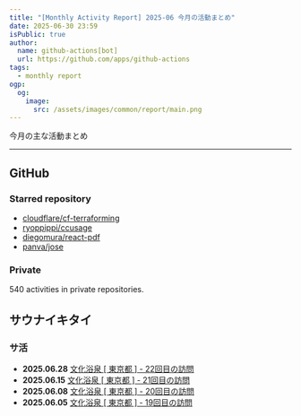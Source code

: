```yaml
---
title: "[Monthly Activity Report] 2025-06 今月の活動まとめ"
date: 2025-06-30 23:59
isPublic: true
author:
  name: github-actions[bot]
  url: https://github.com/apps/github-actions
tags:
  - monthly report
ogp:
  og:
    image:
      src: /assets/images/common/report/main.png
---
```


今月の主な活動まとめ

***

## GitHub

### Starred repository

- [cloudflare/cf-terraforming](https://github.com/cloudflare/cf-terraforming)
- [ryoppippi/ccusage](https://github.com/ryoppippi/ccusage)
- [diegomura/react-pdf](https://github.com/diegomura/react-pdf)
- [panva/jose](https://github.com/panva/jose)

### Private

540 activities in private repositories.

## サウナイキタイ

### サ活

- **2025.06.28** [文化浴泉 [ 東京都 ] - 22回目の訪問](https://sauna-ikitai.com/saunners/66527/posts/8275356)
- **2025.06.15** [文化浴泉 [ 東京都 ] - 21回目の訪問](https://sauna-ikitai.com/saunners/66527/posts/8199862)
- **2025.06.08** [文化浴泉 [ 東京都 ] - 20回目の訪問](https://sauna-ikitai.com/saunners/66527/posts/8158873)
- **2025.06.05** [文化浴泉 [ 東京都 ] - 19回目の訪問](https://sauna-ikitai.com/saunners/66527/posts/8140845)
